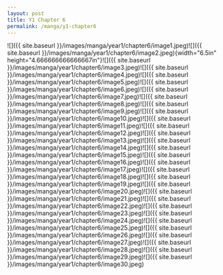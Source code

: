 ```yaml
---
layout: post
title: Y1 Chapter 6
permalink: /manga/y1-chapter6
---
```


![]({{ site.baseurl }}/images/manga/year1/chapter6/image1.jpeg)![]({{ site.baseurl }}/images/manga/year1/chapter6/image2.jpeg){width="6.5in" height="4.666666666666667in"}![]({{ site.baseurl }}/images/manga/year1/chapter6/image3.jpeg)![]({{ site.baseurl }}/images/manga/year1/chapter6/image4.jpeg)![]({{ site.baseurl }}/images/manga/year1/chapter6/image5.jpeg)![]({{ site.baseurl }}/images/manga/year1/chapter6/image6.jpeg)![]({{ site.baseurl }}/images/manga/year1/chapter6/image7.jpeg)![]({{ site.baseurl }}/images/manga/year1/chapter6/image8.jpeg)![]({{ site.baseurl }}/images/manga/year1/chapter6/image9.jpeg)![]({{ site.baseurl }}/images/manga/year1/chapter6/image10.jpeg)![]({{ site.baseurl }}/images/manga/year1/chapter6/image11.jpeg)![]({{ site.baseurl }}/images/manga/year1/chapter6/image12.jpeg)![]({{ site.baseurl }}/images/manga/year1/chapter6/image13.jpeg)![]({{ site.baseurl }}/images/manga/year1/chapter6/image14.jpeg)![]({{ site.baseurl }}/images/manga/year1/chapter6/image15.jpeg)![]({{ site.baseurl }}/images/manga/year1/chapter6/image16.jpeg)![]({{ site.baseurl }}/images/manga/year1/chapter6/image17.jpeg)![]({{ site.baseurl }}/images/manga/year1/chapter6/image18.jpeg)![]({{ site.baseurl }}/images/manga/year1/chapter6/image19.jpeg)![]({{ site.baseurl }}/images/manga/year1/chapter6/image20.jpeg)![]({{ site.baseurl }}/images/manga/year1/chapter6/image21.jpeg)![]({{ site.baseurl }}/images/manga/year1/chapter6/image22.jpeg)![]({{ site.baseurl }}/images/manga/year1/chapter6/image23.jpeg)![]({{ site.baseurl }}/images/manga/year1/chapter6/image24.jpeg)![]({{ site.baseurl }}/images/manga/year1/chapter6/image25.jpeg)![]({{ site.baseurl }}/images/manga/year1/chapter6/image26.jpeg)![]({{ site.baseurl }}/images/manga/year1/chapter6/image27.jpeg)![]({{ site.baseurl }}/images/manga/year1/chapter6/image28.jpeg)![]({{ site.baseurl }}/images/manga/year1/chapter6/image29.jpeg)![]({{ site.baseurl }}/images/manga/year1/chapter6/image30.jpeg)
